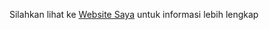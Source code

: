Silahkan lihat ke
[Website Saya](murrymuryadin-pabweb.000webhostapp.com "Websitenya Saya")
untuk informasi lebih lengkap
